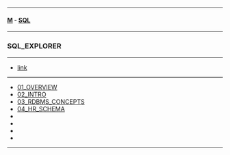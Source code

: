 
---

#### [M](https://github.com/ttltrk/TTT/blob/master/menu.md) - [SQL](https://github.com/ttltrk/TTT/blob/master/SQL/SQL.md)

---

### SQL_EXPLORER

---

* [link](https://mylearn.oracle.com/ou/learning-path/oracle-sql-explorer/79918)

---

* [01_OVERVIEW](https://github.com/ttltrk/TTT/blob/master/SQL/SQL_EXPLORER/01_OVERVIEW/01_OVERVIEW.md)
* [02_INTRO](https://github.com/ttltrk/TTT/blob/master/SQL/SQL_EXPLORER/02_INTRO/02_INTRO.md)
* [03_RDBMS_CONCEPTS](https://github.com/ttltrk/TTT/blob/master/SQL/SQL_EXPLORER/03_RDBMS_CONCEPTS/03_RDBMS_CONCEPTS.md)
* [04_HR_SCHEMA](https://github.com/ttltrk/TTT/blob/master/SQL/SQL_EXPLORER/04_HR_SCHEMA/04_HR_SCHEMA.md)
* []()
* []()
* []()
* []()

---
